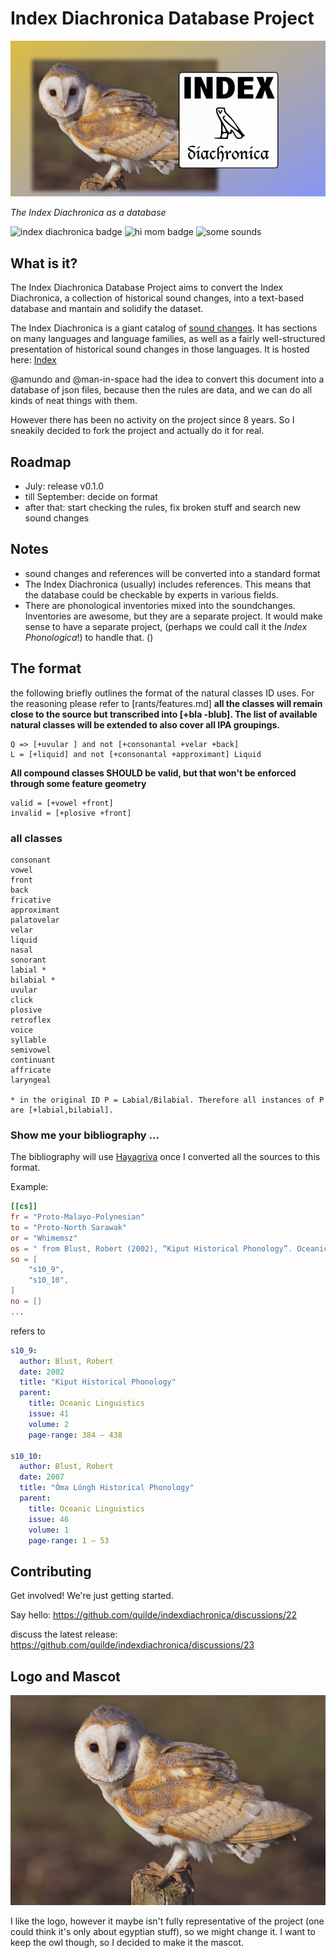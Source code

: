 # Index Diachronica Database Project
![Index Diachronica logo](logo/social.png)

*The Index Diachronica as a database*

![index diachronica badge](https://img.shields.io/badge/dynamic/json?url=https%3A%2F%2Fquilde.github.io%2Findexdiachronica%2Findex_json%2Fafroasiatic.json&query=%24.change_sets%5B%3A1%5D.to&logo=json&logoColor=8495f9&label=some%20lang%20from%20Index%20Diachronica%3A
)
![hi mom badge](https://img.shields.io/badge/hi-mom-blue)
![some sounds](https://img.shields.io/badge/dynamic/json?url=https%3A%2F%2Fquilde.github.io%2Findexdiachronica%2Findex_json%2Fafroasiatic.json&query=%24.change_sets%5B%3A1%5D.changes%5B%3A1%5D.before&logo=json&logoColor=8495f9&label=some%20sounds%20from%20Index%20Diachronica%3A
)

## What is it?

The Index Diachronica Database Project aims to convert the Index Diachronica, a collection of historical sound changes, into a text-based
database and mantain and solidify the dataset.

The Index Diachronica is a giant catalog of [sound changes](https://en.wikipedia.org/wiki/Sound_change). It has sections on many languages and language families, as well as a fairly well-structured presentation of historical sound changes in those languages.
It is hosted here: [Index](https://chridd.nfshost.com/diachronica/) 

@amundo and @man-in-space had the idea to convert this document into a database of json files, because then the rules are data, and we can do all kinds of neat things with them. 

However there has been no activity on the project since 8 years. So I sneakily decided to fork the project and actually do it for real.

## Roadmap
- July: release v0.1.0 
- till September: decide on format 
- after that: start checking the rules, fix broken stuff and search new sound changes
 
## Notes
- sound changes and references will be converted into a standard format
- The Index Diachronica (usually) includes references. This means that the 
database could be checkable by experts in various fields.
- There are phonological inventories mixed into the soundchanges. Inventories are awesome, but they are a separate project. It would make sense to have a separate project, (perhaps we could call it the _Index Phonologica_!) to handle that. ()

## The format
the following briefly outlines the format of the natural  classes ID uses. For the reasoning please refer to [rants/features.md]
**all the classes will remain close to the source but transcribed into [+bla -blub]. The list of available natural classes will be extended to also cover all IPA groupings.**
```
Q => [+uvular ] and not [+consonantal +velar +back]
L = [+liquid] and not [+consonantal +approximant] Liquid
```
**All compound classes SHOULD be valid, but that won't be enforced through some feature geometry**
```
valid = [+vowel +front]
invalid = [+plosive +front]
```
### all classes
```
consonant
vowel
front
back
fricative
approximant
palatovelar
velar
liquid
nasal
sonorant
labial *
bilabial *
uvular
click
plosive
retroflex
voice
syllable
semivowel
continuant
affricate
laryngeal

* in the original ID P = Labial/Bilabial. Therefore all instances of P are [+labial,bilabial].
```

### Show me your bibliography ...

The bibliography will use [Hayagriva](https://github.com/typst/hayagriva) once I converted all the sources to this format.

Example:

```toml
[[cs]]
fr = "Proto-Malayo-Polynesian"
to = "Proto-North Sarawak"
or = "Whimemsz"
os = " from Blust, Robert (2002), “Kiput Historical Phonology”. Oceanic Linguistics 41(2):384 – 438; and Blust, Robert (2007), “Òma Lóngh Historical Phonology”. Oceanic Linguistics 46(1):1 – 53"
so = [
    "s10_9",
    "s10_10",
]
no = []
...
```

refers to

```yaml
s10_9:
  author: Blust, Robert
  date: 2002 
  title: "Kiput Historical Phonology"
  parent: 
    title: Oceanic Linguistics
    issue: 41
    volume: 2
    page-range: 384 – 438
  
s10_10:
  author: Blust, Robert
  date: 2007 
  title: "Òma Lóngh Historical Phonology"
  parent: 
    title: Oceanic Linguistics
    issue: 46
    volume: 1
    page-range: 1 – 53 
```

## Contributing 

Get involved! We're just getting started. 

Say hello: https://github.com/quilde/indexdiachronica/discussions/22

discuss the latest release: https://github.com/quilde/indexdiachronica/discussions/23

<!--submit sound changes:

help coding:

discuss philosophical stuff regarding the index: 
-->

## Logo and Mascot

![barn owl](logo/Barn_Owl,_Lancashire.jpg)

I like the logo, however it maybe isn't fully representative of the project (one could think it's only about egyptian stuff), so we might change it. I want to keep the owl though, so I decided to make it the mascot.